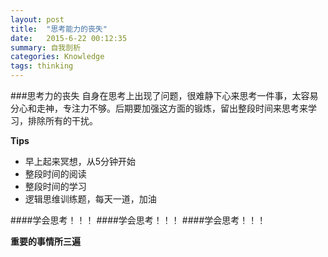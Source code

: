 ```yaml
---
layout: post 
title:  "思考能力的丧失"
date:   2015-6-22 00:12:35
summary: 自我剖析
categories: Knowledge
tags: thinking 
---
```


###思考力的丧失
自身在思考上出现了问题，很难静下心来思考一件事，太容易分心和走神，<span class="blue">专注力</span>不够。后期要加强这方面的锻炼，留出整段时间来思考来学习，排除所有的干扰。

<strong>Tips</strong>

- 早上起来冥想，从5分钟开始
- 整段时间的阅读
- 整段时间的学习
- 逻辑思维训练题，每天一道，加油

####学会思考！！！
####学会思考！！！
####学会思考！！！

<strong>重要的事情所三遍</strong>
